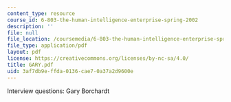 ```yaml
---
content_type: resource
course_id: 6-803-the-human-intelligence-enterprise-spring-2002
description: ''
file: null
file_location: /coursemedia/6-803-the-human-intelligence-enterprise-spring-2002/3af7db9effda0136cae70a37a2d9600e_GARY.pdf
file_type: application/pdf
layout: pdf
license: https://creativecommons.org/licenses/by-nc-sa/4.0/
title: GARY.pdf
uid: 3af7db9e-ffda-0136-cae7-0a37a2d9600e
---
```

Interview questions: Gary Borchardt